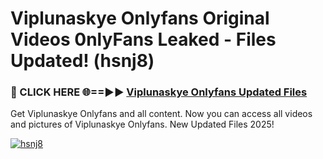 # Viplunaskye Onlyfans Original Videos 0nlyFans Leaked - Files Updated! (hsnj8)

<h3>🔴 CLICK HERE 🌐==►► <a href="https://tinyurl.com/4seja8ks" rel="nofollow">Viplunaskye Onlyfans Updated Files</a></h3>

Get Viplunaskye Onlyfans and all content. Now you can access all videos and pictures of Viplunaskye Onlyfans. New Updated Files 2025!

[![hsnj8](https://i.imgur.com/EWjZXRe.gif)](https://tinyurl.com/4seja8ks)
